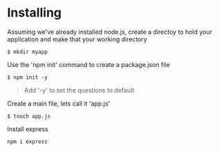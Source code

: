 # Installing 
Assuming we've already installed node.js, create a directoy to hold your application and make that your working directory

    $ mkdir myapp

Use the 'npm init' command to create a package.json file

    $ npm init -y
> Add '-y' to set the questions to default

Create a main file, lets call it 'app.js'

    $ touch app.js

Install express
    
    npm i express


